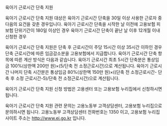 육아기 근로시간 단축 지원


육아기 근로시간 단축 지원 대상은 육아기 근로시간 단축을 30일 이상 사용한 근로자 중 다음의 요건을 갖춘 경우입니다.
육아기 근로시간 단축을 시작한 날 이전에 고용보험 피보험 단위기간이 180일 이상인 경우
육아기 근로시간 단축이 끝난 날 이후 12개월 이내 신청한 경우


육아기 근로시간 단축 지원은 단축 후 근로시간이 주당 15시간 이상 35시간 이하인 경우 단축 근로시간에 따른 임금감소분을 고용보험에서 지급합니다.
육아기 근로시간 단축 항목에 따른 계산 방식은 다음과 같습니다.
육아기 근로시간 최초 5시간 단축분은 통상임금 100%(상한액 200만 원)×(5/단축 전 소정근로시간)으로 계산됩니다.
육아기 근로시간 나머지 단축 시간분은 통상임금 80%(상한액 150만 원)×((단축 전 소정근로시간- 단축 후 소정 근로시간-5)/단축 전 소정근로시간)으로 계산됩니다.


육아기 근로시간 단축 지원 신청 방법은 고용센터 또는 고용보험 누리집에서 신청하시면 됩니다.


육아기 근로시간 단축 지원 관련 문의는 고용노동부 고객상담센터, 고용보험 누리집으로 문의하시면 됩니다.
고용노동부 고객상담센터 전화번호는 1350 이고, 고용보험 누리집 사이트 주소는 http://www.ei.go.kr 입니다.